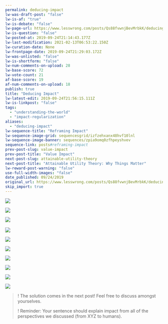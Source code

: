 ```yaml
---
permalink: deducing-impact
lw-was-draft-post: "false"
lw-is-af: "true"
lw-is-debate: "false"
lw-page-url: https://www.lesswrong.com/posts/Qs88fvwnjBevMrbkK/deducing-impact
lw-is-question: "false"
lw-posted-at: 2019-09-24T21:14:43.177Z
lw-last-modification: 2021-02-13T06:53:22.150Z
lw-curation-date: None
lw-frontpage-date: 2019-09-24T21:29:03.172Z
lw-was-unlisted: "false"
lw-is-shortform: "false"
lw-num-comments-on-upload: 28
lw-base-score: 72
lw-vote-count: 21
af-base-score: 19
af-num-comments-on-upload: 18
publish: true
title: "Deducing Impact"
lw-latest-edit: 2019-09-24T21:56:15.111Z
lw-is-linkpost: "false"
tags: 
  - "understanding-the-world"
  - "impact-regularization"
aliases: 
  - "deducing-impact"
lw-sequence-title: "Reframing Impact"
lw-sequence-image-grid: sequencesgrid/izfzehxanx48hvf10lnl
lw-sequence-image-banner: sequences/zpia9omq0zfhpeyshvev
sequence-link: posts#reframing-impact
prev-post-slug: value-impact
prev-post-title: "Value Impact"
next-post-slug: attainable-utility-theory
next-post-title: "Attainable Utility Theory: Why Things Matter"
lw-reward-post-warning: "false"
use-full-width-images: "false"
date_published: 09/24/2019
original_url: https://www.lesswrong.com/posts/Qs88fvwnjBevMrbkK/deducing-impact
skip_import: true
---
```

![](https://assets.turntrout.com/static/images/posts/lyRy0fS.avif)

![](https://assets.turntrout.com/static/images/posts/OIDCLpl.avif)

[​](​![]\(https://i.imgur.com/x3myqQ1.png)![](https://i.imgur.com/x3myqQ1.png)

![](https://i.imgur.com/G1UgvEf.png)

![](https://i.imgur.com/lCPSncS.png )

  

![](https://assets.turntrout.com/static/images/posts/EZa5fmw.avif)

![](https://assets.turntrout.com/static/images/posts/UHf85nd.avif)

![](https://assets.turntrout.com/static/images/posts/EZa5fmw.avif)

![](https://assets.turntrout.com/static/images/posts/apep62R.avif)

![](https://assets.turntrout.com/static/images/posts/p278IRN.avif)

>! The solution comes in the next post! Feel free to discuss amongst yourselves.
>
>! Reminder: Your sentence should explain impact from all of the perspectives we discussed (from XYZ to humans).